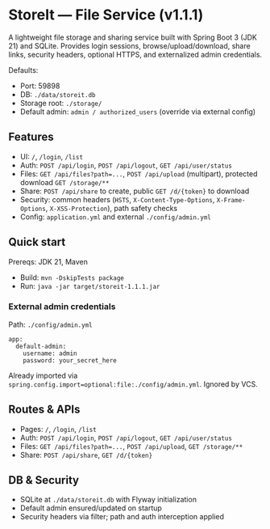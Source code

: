 # StoreIt — File Service (v1.1.1)

A lightweight file storage and sharing service built with Spring Boot 3 (JDK 21) and SQLite. Provides login sessions, browse/upload/download, share links, security headers, optional HTTPS, and externalized admin credentials.

Defaults:
- Port: 59898
- DB: `./data/storeit.db`
- Storage root: `./storage/`
- Default admin: `admin / authorized_users` (override via external config)

## Features
- UI: `/`, `/login`, `/list`
- Auth: `POST /api/login`, `POST /api/logout`, `GET /api/user/status`
- Files: `GET /api/files?path=...`, `POST /api/upload` (multipart), protected download `GET /storage/**`
- Share: `POST /api/share` to create, public `GET /d/{token}` to download
- Security: common headers (`HSTS`, `X-Content-Type-Options`, `X-Frame-Options`, `X-XSS-Protection`), path safety checks
- Config: `application.yml` and external `./config/admin.yml`

## Quick start
Prereqs: JDK 21, Maven

- Build: `mvn -DskipTests package`
- Run: `java -jar target/storeit-1.1.1.jar`

### External admin credentials
Path: `./config/admin.yml`

```
app:
  default-admin:
    username: admin
    password: your_secret_here
```

Already imported via `spring.config.import=optional:file:./config/admin.yml`. Ignored by VCS.

## Routes & APIs
- Pages: `/`, `/login`, `/list`
- Auth: `POST /api/login`, `POST /api/logout`, `GET /api/user/status`
- Files: `GET /api/files?path=...`, `POST /api/upload`, `GET /storage/**`
- Share: `POST /api/share`, `GET /d/{token}`

## DB & Security
- SQLite at `./data/storeit.db` with Flyway initialization
- Default admin ensured/updated on startup
- Security headers via filter; path and auth interception applied
